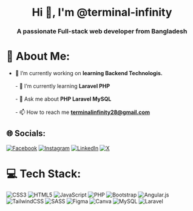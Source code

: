 <h1 align="center">Hi 👋, I'm @terminal-infinity</h1>
<h3 align="center">A passionate Full-stack web developer from Bangladesh</h3>

# 💫 About Me:
- 🔭 I’m currently working on **learning Backend Technologis.**<br><br>- 🌱 I’m currently learning **Laravel PHP**<br><br>- 💬 Ask me about **PHP Laravel MySQL**<br><br>- 📫 How to reach me **terminalinfinity28@gmail.com**


## 🌐 Socials:
[![Facebook](https://img.shields.io/badge/Facebook-%231877F2.svg?logo=Facebook&logoColor=white)](https://facebook.com/jannatnoor29) [![Instagram](https://img.shields.io/badge/Instagram-%23E4405F.svg?logo=Instagram&logoColor=white)](https://instagram.com/jannat.coding) [![LinkedIn](https://img.shields.io/badge/LinkedIn-%230077B5.svg?logo=linkedin&logoColor=white)](https://linkedin.com/in/nurjannat29) [![X](https://img.shields.io/badge/X-black.svg?logo=X&logoColor=white)](https://x.com/terminalinfinty) 

# 💻 Tech Stack:
![CSS3](https://img.shields.io/badge/css3-%231572B6.svg?style=for-the-badge&logo=css3&logoColor=white) ![HTML5](https://img.shields.io/badge/html5-%23E34F26.svg?style=for-the-badge&logo=html5&logoColor=white) ![JavaScript](https://img.shields.io/badge/javascript-%23323330.svg?style=for-the-badge&logo=javascript&logoColor=%23F7DF1E) ![PHP](https://img.shields.io/badge/php-%23777BB4.svg?style=for-the-badge&logo=php&logoColor=white) ![Bootstrap](https://img.shields.io/badge/bootstrap-%238511FA.svg?style=for-the-badge&logo=bootstrap&logoColor=white) ![Angular.js](https://img.shields.io/badge/angular.js-%23E23237.svg?style=for-the-badge&logo=angularjs&logoColor=white) ![TailwindCSS](https://img.shields.io/badge/tailwindcss-%2338B2AC.svg?style=for-the-badge&logo=tailwind-css&logoColor=white) ![SASS](https://img.shields.io/badge/SASS-hotpink.svg?style=for-the-badge&logo=SASS&logoColor=white) ![Figma](https://img.shields.io/badge/figma-%23F24E1E.svg?style=for-the-badge&logo=figma&logoColor=white) ![Canva](https://img.shields.io/badge/Canva-%2300C4CC.svg?style=for-the-badge&logo=Canva&logoColor=white) ![MySQL](https://img.shields.io/badge/mysql-4479A1.svg?style=for-the-badge&logo=mysql&logoColor=white) ![Laravel](https://img.shields.io/badge/laravel-%23FF2D20.svg?style=for-the-badge&logo=laravel&logoColor=white)

